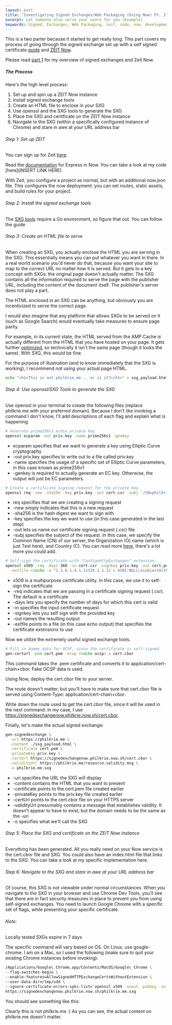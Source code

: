 ```yaml
---
layout: post
title: "Investigating Signed Exchanges/Web Packaging (Using Now) Pt. 2"
excerpt: Let someone else serve your users for you (Example)
keywords: Signed, Exchanges, Web Packaging, zeit, code, now, development, AMP, tutorial, Phillip, Kriegel
---
```


This is a two parter because it started to get really long. This part covers my process of going through the signed exchange set up with a self signed certificate [guide](https://github.com/WICG/webpackage/tree/master/go/signedexchange) and [ZEIT Now](https://zeit.co/now).

Please read [part 1](https://www.philkrie.me/TODO) for my overview of signed exchanges and Zeit Now.

##### The Process

Here's the high level process:

1. Set up and spin up a ZEIT Now instance
1. Install signed exchange tools
1. Create an HTML file to enclose in your SXG
1. Use openssl and the SXG tools to generate the SXG
1. Place the SXG and certificate on the ZEIT Now instance
1. Navigate to the SXG (within a specifically configured instance of Chrome) and stare in awe at your URL address bar

###### Step 1: Set up ZEIT

You can sign up for Zeit [here](https://zeit.co/signup).

Read the [documentation](https://zeit.co/examples/express/) for Express in Now. You can take a look at my code [here](INSERT LINK HERE).

With Zeit, you configure a project as normal, but with an additional now.json file. This configures the now deployment: you can set routes, static assets, and build rules for your project.

###### Step 2: Install the signed exchange tools

The [SXG tools](https://github.com/WICG/webpackage/tree/master/go/signedexchange#creating-our-first-signed-exchange) require a Go environment, so figure that out. You can follow the guide

###### Step 3: Create an HTML file to serve

When creating an SXG, you actually enclose the HTML you are serving in the SXG. This essentially means you can put whatever you want in there. In a real world scenario you'd never do that, because you want your site to map to the correct URL no matter how it is served. But it gets to a key concept with SXGs: the original page doesn't actually matter. The SXG contains all the information required to serve the page with the publisher URL, including the content of the document itself. The publisher's server does not play a part.

The HTML enclosed in an SXG can be anything, but obviously you are incentivized to serve the correct page. 

I would also imagine that any platform that allows SXGs to be served on it (such as Google Search) would eventually take measures to ensure page parity.

For example, in its current state, the HTML served from the AMP Cache is actually different from the HTML that you have hosted on your page. It gets further [optimized](https://amp.dev/documentation/guides-and-tutorials/optimize-and-measure/optimize_amp#), so technically it isn't the same page (though it looks the same). With SXG, this would be fine.

For the purpose of illustration (and to know immediately that the SXG is working), I recommend not using your actual page HTML.

```bash
echo "<h1>This is not philkrie.me... or is it?</h1>" > sxg_payload.html
```

###### Step 4: Use openssl/SXG Tools to generate the SXG

Use openssl in your terminal to create the following files (replace philkrie.me with your preferred domain). Because I don't like invoking a command I don't know, I'll add descriptions of each flag and explain what is happening.

```bash
# Generate prime256v1 ecdsa private key.
openssl ecparam -out priv.key -name prime256v1 -genkey
```
* ecparam specifies that we want to generate a key using Elliptic Curve cryptography
* -out priv.key specifies to write out to a file called priv.key
* -name specifies the usage of a specific set of Elliptic Curve parameters, in this case known as prime256v1
* -genkey is required to actually generate an EC key. Otherwise, the output will just be EC parameters.

```bash
# Create a certificate signing request for the private key.
openssl req -new -sha256 -key priv.key -out cert.csr -subj '/CN=philkrie.me/O=Test/C=US'
```
* req specifies that we are creating a signing request
* -new simply indicates that this is a new request
* -sha256 is the hash digest we want to sign with
* -key specifies the key we want to use (in this case generated in the last step)
* -out lets us name our certificate signing request (.csr) file
* -subj specifies the subject of the request. In this case, we specify the Common Name (CN) of our server, the Organization (O) name (which is just Test here), and Country (C). You can read more [here](https://www.globalsign.com/en/blog/what-is-a-certificate-signing-request-csr/), there's a lot more you could add.

```bash
# Self-sign the certificate with "CanSignHttpExchanges" extension.
openssl x509 -req -days 360 -in cert.csr -signkey priv.key -out cert.pem \
  -extfile <(echo -e "1.3.6.1.4.1.11129.2.1.22 = ASN1:NULL\nsubjectAltName=DNS:philkrie.me")
```
* x509 is a multipurpose certificate utility. In this case, we use it to self-sign the certificate
* -req indicates that we are passing in a certificate signing request (.csr). The default is a certificate
* -days lets you specify the number of days for which this cert is valid
* -in specifies the input certificate request
* -signkey lets you self sign with the provided key
* -out names the resulting output
* -extfile points to a file (in this case echo output) that specifies the certificate extensions to use

Now we utilize the extremely useful signed exchange tools.

```bash
# Fill in dummy data for OCSP, since the certificate is self-signed.
gen-certurl -pem cert.pem -ocsp <(echo ocsp) > cert.cbor
```
This command takes the .pem certificate and converts it to application/cert-chain+cbor. Fake OCSP data is used.

Using Now, deploy the cert.cbor file to your server.

The route doesn't matter, but you'll have to make sure that cert.cbor file is served using Content-Type: application/cert-chain+cbor.

Write down the route used to get the cert.cbor file, since it will be used in the next command. In my case, I use https://signedexchangenow.philkrie.now.sh/cert.cbor.

Finally, let's make the actual signed exchange:

```bash
gen-signedexchange \
  -uri https://philkrie.me \
  -content ./sxg_payload.html \
  -certificate cert.pem \
  -privateKey priv.key \
  -certUrl https://signedexchangenow.philkrie.now.sh/cert.cbor \
  -validityUrl https://philkrie.me/resource.validity.msg \
  -o philkrie.me.sxg
```

* -uri specifies the URL the SXG will display
* -content contains the HTML that you want to present
* -certificate points to the cert.pem file created earlier
* -privateKey points to the priv.key file created earlier
* -certUrl points to the cert.cbor file on your HTTPS server
* -validityUrl presumably contains a message that establishes validity. It doesn't appear to have to exist, but the domain needs to be the same as the -uri
* -o specifies what we'll call the SXG

###### Step 5: Place the SXG and certificate on the ZEIT Now instance
Everything has been generated. All you really need on your Now service is the cert.cbor file and SXG. You could also have an index.html file that links to the SXG. You can take a look at my specific implementation here.

###### Step 6: Navigate to the SXG and stare in awe at your URL address bar
Of course, this SXG is not viewable under normal circumstances. When you navigate to the SXG in your browser and use Chrome Dev Tools, you'll see that there are in fact security measures in place to prevent you from using self-signed exchanges. You need to launch Google Chrome with a specific set of flags, while presenting your specific certificate.

###### Note:
Locally tested SXGs expire in 7 days

The specific command will vary based on OS. On Linux, use google-chrome. I am on a Mac, so I used the following (make sure to quit your existing Chrome instances before invoking):

```bash
/Applications/Google\ Chrome.app/Contents/MacOS/Google\ Chrome \
--flag-switches-begin \
--enable-features=AllowSignedHTTPExchangeCertsWithoutExtension \
--user-data-dir=/tmp/udd \
--ignore-certificate-errors-spki-list=`openssl x509 -noout -pubkey -in cert.pem | openssl pkey -pubin -outform der | openssl dgst -sha256 -binary | base64` \
https://signedexchangenow.philkrie.now.sh/philkrie.me.sxg
```

You should see something like this:

<amp-img width="582" height="605" layout="responsive" src="/assets/posts/signed-exchanges/sxg_screenshot.png"></amp-img>

Clearly this is not philkrie.me :) As you can see, the actual content on philkrie.me doesn't matter.